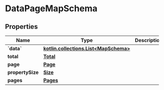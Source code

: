 
# DataPageMapSchema

## Properties
Name | Type | Description | Notes
------------ | ------------- | ------------- | -------------
**&#x60;data&#x60;** | [**kotlin.collections.List&lt;MapSchema&gt;**](MapSchema.md) |  | 
**total** | [**Total**](Total.md) |  | 
**page** | [**Page**](Page.md) |  | 
**propertySize** | [**Size**](Size.md) |  | 
**pages** | [**Pages**](Pages.md) |  |  [optional]



